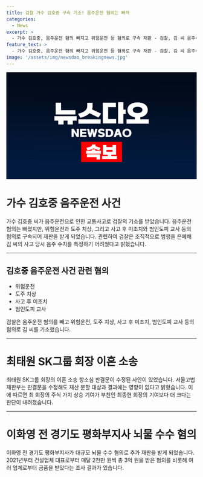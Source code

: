 ```yaml
---
title: 검찰 가수 김호중 구속 기소! 음주운전 혐의는 빠져
categories:
  - News
excerpt: >
  - 가수 김호중, 음주운전 혐의 빠지고 위험운전 등 혐의로 구속 재판 - 검찰, 김 씨 음주수치 어렵다며 음주운전 혐의 빠뜨려 - 소속사 대표와 본부장도 증거 인멸 혐의 추가로 재판 - SK그룹 회장 이혼 소송 판결문 수정, 재산 분할에는 영향 없다 - 판결문 수정해도 최태원 회장의 주식은 재산 분할 대상 - 이화영 전 평화부지사, 억대 뇌물 수수 혐의로 추가 재판 - 건설업체 등으로부터 수억원 뇌물을 받은 혐의로 조사 - 허위 직원 명의로 급여 받고 무상 차량 이용 혐의 확인
feature_text: >
  - 가수 김호중, 음주운전 혐의 빠지고 위험운전 등 혐의로 구속 재판 - 검찰, 김 씨 음주수치 어렵다며 음주운전 혐의 빠뜨려 - 소속사 대표와 본부장도 증거 인멸 혐의 추가로 재판 - SK그룹 회장 이혼 소송 판결문 수정, 재산 분할에는 영향 없다 - 판결문 수정해도 최태원 회장의 주식은 재산 분할 대상 - 이화영 전 평화부지사, 억대 뇌물 수수 혐의로 추가 재판 - 건설업체 등으로부터 수억원 뇌물을 받은 혐의로 조사 - 허위 직원 명의로 급여 받고 무상 차량 이용 혐의 확인
image: '/assets/img/newsdao_breakingnews.jpg'
---
```


<p><img src="/assets/img/newsdao_breakingnews.jpg" alt="firstkoreanews 속보" /></p>

<h1 data-ke-size="size26">가수 김호중 음주운전 사건</h1>

<p data-ke-size="size16">가수 김호중 씨가 음주운전으로 인한 교통사고로 검찰의 기소를 받았습니다. 음주운전 혐의는 빠졌지만, 위험운전과 도주 치상, 그리고 사고 후 미조치와 범인도피 교사 등의 혐의로 구속되어 재판을 받게 되었습니다. 관련하여 검찰은 조직적으로 범행을 은폐해 김 씨의 사고 당시 음주 수치를 특정하기 어려웠다고 밝혔습니다.</p>

<hr>

<h2 data-ke-size="size26">김호중 음주운전 사건 관련 혐의</h2>

<ul>
    <li>위험운전</li>
    <li>도주 치상</li>
    <li>사고 후 미조치</li>
    <li>범인도피 교사</li>
</ul>

<p data-ke-size="size16">검찰은 음주운전 혐의를 빼고 위험운전, 도주 치상, 사고 후 미조치, 범인도피 교사 등의 혐의로 김 씨를 기소했습니다.</p>

<hr>

<h1 data-ke-size="size26">최태원 SK그룹 회장 이혼 소송</h1>

<p data-ke-size="size16">최태원 SK그룹 회장의 이혼 소송 항소심 판결문이 수정된 사안이 있었습니다. 서울고법 재판부는 판결문을 수정해도 재산 분할 대상과 결과에는 영향이 없다고 밝혔습니다. 이에 따르면 최 회장의 주식 가치 상승 기여가 부친인 최종현 회장의 기여보다 더 크다는 판단이 내려졌습니다.</p>

<hr>

<h1 data-ke-size="size26">이화영 전 경기도 평화부지사 뇌물 수수 혐의</h1>

<p data-ke-size="size16">이화영 전 경기도 평화부지사가 대규모 뇌물 수수 혐의로 추가 재판을 받게 되었습니다. 2021년부터 건설업체 대표로부터 매달 2천만 원씩 총 3억 원을 받은 혐의를 비롯해 여러 업체로부터 금품을 받았다는 조사 결과가 있습니다.</p>

